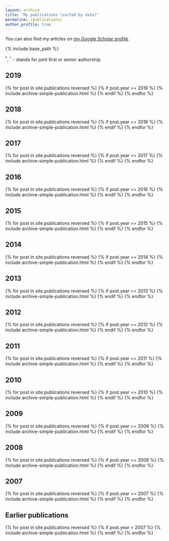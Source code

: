 ```yaml
---
layout: archive
title: "My publications (sorted by date)"
permalink: /publications/
author_profile: true
---
```


You can also find my articles on <a href="{{ author.googlescholar }}">my Google Scholar profile</a>.

{% include base_path %}

<sup>*</sup>, <sup>^</sup> - stands for joint first or senior authorship.

<h2>2019</h2>
{% for post in site.publications reversed %}
  {% if post.year == 2019 %}
      {% include archive-simple-publication.html %}
  {% endif %}
{% endfor %}


<h2>2018</h2>
{% for post in site.publications reversed %}
  {% if post.year == 2018 %}
      {% include archive-simple-publication.html %}
  {% endif %}
{% endfor %}

<h2>2017</h2>
{% for post in site.publications reversed %}
  {% if post.year == 2017 %}
      {% include archive-simple-publication.html %}
  {% endif %}
{% endfor %}

<h2>2016</h2>
{% for post in site.publications reversed %}
  {% if post.year == 2016 %}
      {% include archive-simple-publication.html %}
  {% endif %}
{% endfor %}

<h2>2015</h2>
{% for post in site.publications reversed %}
  {% if post.year == 2015 %}
      {% include archive-simple-publication.html %}
  {% endif %}
{% endfor %}

<h2>2014</h2>
{% for post in site.publications reversed %}
  {% if post.year == 2014 %}
      {% include archive-simple-publication.html %}
  {% endif %}
{% endfor %}

<h2>2013</h2>
{% for post in site.publications reversed %}
  {% if post.year == 2013 %}
      {% include archive-simple-publication.html %}
  {% endif %}
{% endfor %}

<h2>2012</h2>
{% for post in site.publications reversed %}
  {% if post.year == 2012 %}
      {% include archive-simple-publication.html %}
  {% endif %}
{% endfor %}

<h2>2011</h2>
{% for post in site.publications reversed %}
  {% if post.year == 2011 %}
      {% include archive-simple-publication.html %}
  {% endif %}
{% endfor %}

<h2>2010</h2>
{% for post in site.publications reversed %}
  {% if post.year == 2010 %}
      {% include archive-simple-publication.html %}
  {% endif %}
{% endfor %}

<h2>2009</h2>
{% for post in site.publications reversed %}
  {% if post.year == 2009 %}
      {% include archive-simple-publication.html %}
  {% endif %}
{% endfor %}

<h2>2008</h2>
{% for post in site.publications reversed %}
  {% if post.year == 2008 %}
      {% include archive-simple-publication.html %}
  {% endif %}
{% endfor %}

<h2>2007</h2>
{% for post in site.publications reversed %}
  {% if post.year == 2007 %}
      {% include archive-simple-publication.html %}
  {% endif %}
{% endfor %}

<h2>Earlier publications</h2>
{% for post in site.publications reversed %}
  {% if post.year < 2007 %}
      {% include archive-simple-publication.html %}
  {% endif %}
{% endfor %}

